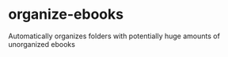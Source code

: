 # organize-ebooks
Automatically organizes folders with potentially huge amounts of unorganized ebooks
